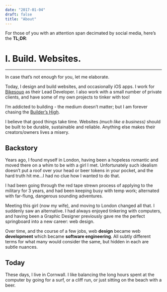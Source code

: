 ```yaml
---
date: "2017-01-04"
draft: false
title: "About"
---
```

For those of you with an attention span decimated by social media, here’s the **TL;DR**:

# I. Build. Websites.

<hr />
In case that’s not enough for you, let me elaborate.

Today, I design and build websites, and occasionally iOS apps. I work for [Bikesoup](http://www.bikesoup.com) as their Lead Developer. I also work with a small number of private clients, and have some of my own projects to tinker with too!

I’m addicted to building - the medium doesn’t matter; but I am forever chasing the [Builder’s High](http://randsinrepose.com/archives/the-builders-high/).

I believe that good things take time. Websites _(much like a business)_ should be built to be durable, sustainable and reliable. Anything else makes their creators/owners lives a misery.

## Backstory
Years ago, I found myself in London, having been a hopeless romantic and moved there on a whim to be with a girl I met. Unfortunately such idealism doesn’t put a roof over your head or beer tokens in your pocket, and the hard truth hit me…I had no clue how I wanted to do that.

I had been going through the red tape strewn process of applying to the military for 3 years, and had been keeping busy with temp work; alternated with far-flung, dangerous sounding adventures.

Meeting this girl (now my wife), and moving to London changed all that. I suddenly saw an alternative. I had always enjoyed tinkering with computers, and having been a Graphic Designer previously gave me the perfect springboard into a new career: web design.

Over time, and the course of a few jobs, web **design** became web **development** which became **software engineering**. All subtly different terms for what many would consider the same, but hidden in each are subtle nuances.

## Today
These days, I live in Cornwall. I like balancing the long hours spent at the computer by going for a surf, or a cliff run, or just sitting on the beach with a beer.
